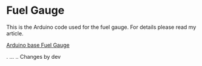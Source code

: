# Fuel Gauge

This is the Arduino code used for the fuel gauge. For details please read my article.

[Arduino base Fuel Gauge](http://naveed.roon.io/making-fuel-gauge)

.
...
..
Changes by dev
